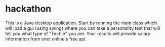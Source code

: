 # hackathon

This is a Java desktop application. Start by running the main class which will load a gui (using swing)
where you can take a personality test that will tell you what type of "Techie" you are. Your results will provide salary information from onet online's free api. 